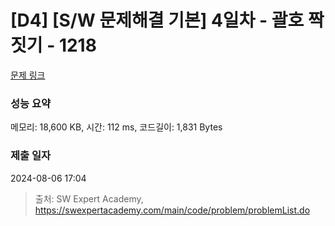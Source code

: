 # [D4] [S/W 문제해결 기본] 4일차 - 괄호 짝짓기 - 1218 

[문제 링크](https://swexpertacademy.com/main/code/problem/problemDetail.do?contestProbId=AV14eWb6AAkCFAYD) 

### 성능 요약

메모리: 18,600 KB, 시간: 112 ms, 코드길이: 1,831 Bytes

### 제출 일자

2024-08-06 17:04



> 출처: SW Expert Academy, https://swexpertacademy.com/main/code/problem/problemList.do